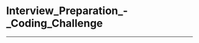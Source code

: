 ﻿# Interview_Preparation_-_Coding_Challenge


---------------------------------------------------------------------------------------------------------
